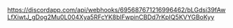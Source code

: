 https://discordapp.com/api/webhooks/695687671216996462/bLGdsi39fAwLfXiwtJ_gDog2Mu0L004Xya5RFcYK8blFwpinCBDd7rKpIQ5KVYGBoKyy

